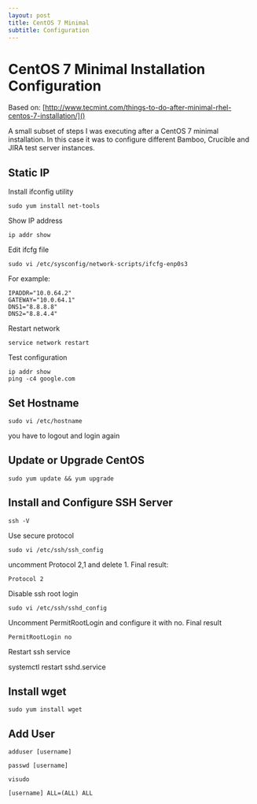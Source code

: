 ```yaml
---
layout: post
title: CentOS 7 Minimal
subtitle: Configuration
---
```


# CentOS 7 Minimal Installation Configuration

Based on: [http://www.tecmint.com/things-to-do-after-minimal-rhel-centos-7-installation/]()

A small subset of steps I was executing after a CentOS 7 minimal installation. In this case it was to configure different Bamboo, Crucible and JIRA test server instances.


## Static IP

Install ifconfig utility

    sudo yum install net-tools

Show IP address

    ip addr show

Edit ifcfg file

    sudo vi /etc/sysconfig/network-scripts/ifcfg-enp0s3

For example:

    IPADDR="10.0.64.2"
    GATEWAY="10.0.64.1"
    DNS1="8.8.8.8"
    DNS2="8.8.4.4"

Restart network

    service network restart

Test configuration

    ip addr show
    ping -c4 google.com

## Set Hostname

    sudo vi /etc/hostname

you have to logout and login again

## Update or Upgrade CentOS

    sudo yum update && yum upgrade

## Install and Configure SSH Server

    ssh -V

Use secure protocol

    sudo vi /etc/ssh/ssh_config

uncomment Protocol 2,1 and delete 1. Final result:

    Protocol 2

Disable ssh root login

    sudo vi /etc/ssh/sshd_config

Uncomment PermitRootLogin and configure it with no. Final result

    PermitRootLogin no

Restart ssh service

systemctl restart sshd.service

## Install wget

    sudo yum install wget

## Add User

    adduser [username]

    passwd [username]

    visudo

    [username] ALL=(ALL) ALL

